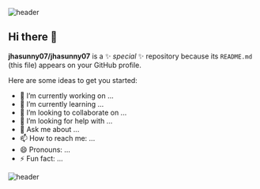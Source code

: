![header](https://capsule-render.vercel.app/api?type=wave&color=auto&height=300&section=header&text=Sunny%20Jha&fontSize=90)

## Hi there 👋


**jhasunny07/jhasunny07** is a ✨ _special_ ✨ repository because its `README.md` (this file) appears on your GitHub profile.

Here are some ideas to get you started:

- 🔭 I’m currently working on ...
- 🌱 I’m currently learning ...
- 👯 I’m looking to collaborate on ...
- 🤔 I’m looking for help with ...
- 💬 Ask me about ...
- 📫 How to reach me: ...
- 😄 Pronouns: ...
- ⚡ Fun fact: ...


![header](https://capsule-render.vercel.app/api?text=Hello%World!&fontColor=d6ace6)
